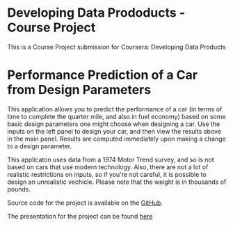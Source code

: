 Developing Data Prododucts - Course Project
=========================
This is a Course Project submission for Coursera: Developing Data Products


Performance Prediction of a Car from Design Parameters
==================

This application allows you to predict the performance of a car (in terms of time to complete the quarter mile, and also in fuel economy) based on some basic design parameters one might choose when designing a car. 
Use the inputs on the left panel to design your car, and then view the results above in the main panel. Results are computed immediately upon making a change to a design parameter.

This applicaton uses data from a 1974 Motor Trend survey, and so is not based on cars that use modern technology. 
Also, there are not a lot of realistic restrictions on inputs, so if you're not careful, it is possible to design an unrealistic vechicle. 
Please note that the weight is in thousands of pounds.
				
Source code for the project is available on the [GitHub](https://github.com/daniel-zhou/Developing-Data-Products).

The presentation for the project can be found [here](http://rpubs.com/danielleecn/111812)

